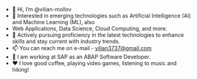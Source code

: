 - 👋 Hi, I’m @vilian-mollov
- 👀 Interested in emerging technologies such as Artificial Intelligence (AI) and Machine Learning (ML), also
- Web Applications, Data Science, Cloud Computing, and more.
- 🌱 Actively pursuing proficiency in the latest technologies to enhance skills and stay current with industry trends.
- 📫 You can reach me on e-mail - vilian3737@gmail.com
- 💼 I am working at SAP as an ABAP Software Developer.
- ❤️ I love good coffee, playing video games, listening to music and hiking!

<!---
vilian-mollov/vilian-mollov is a ✨ special ✨ repository because its `README.md` (this file) appears on your GitHub profile.
You can click the Preview link to take a look at your changes.
--->
